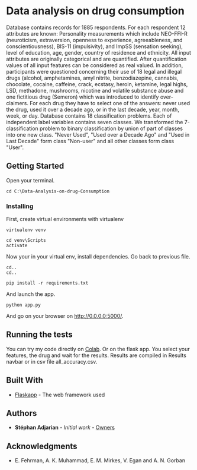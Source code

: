 # Data analysis on drug consumption

Database contains records for 1885 respondents. For each respondent 12 attributes are known: Personality measurements which include NEO-FFI-R (neuroticism, extraversion, openness to experience, agreeableness, and conscientiousness), BIS-11 (impulsivity), and ImpSS (sensation seeking), level of education, age, gender, country of residence and ethnicity. All input attributes are originally categorical and are quantified. After quantification values of all input features can be considered as real valued. In addition, participants were questioned concerning their use of 18 legal and illegal drugs (alcohol, amphetamines, amyl nitrite, benzodiazepine, cannabis, chocolate, cocaine, caffeine, crack, ecstasy, heroin, ketamine, legal highs, LSD, methadone, mushrooms, nicotine and volatile substance abuse and one fictitious drug (Semeron) which was introduced to identify over-claimers. For each drug they have to select one of the answers: never used the drug, used it over a decade ago, or in the last decade, year, month, week, or day.
Database contains 18 classification problems. Each of independent label variables contains seven classes. We transformed the 7-classification problem to binary classification by union of part of classes into one new class. "Never Used", "Used over a Decade Ago" and "Used in Last Decade" form class "Non-user" and all other classes form class "User".


## Getting Started

Open your terminal. 

```
cd C:\Data-Analysis-on-drug-Consumption
```

### Installing

First, create virtual environments with virtualenv

```
virtualenv venv
```

```
cd venv\Scripts
activate
```
Now your in your virtual env, install dependencies. Go back to previous file.

```
cd..
cd..
```

```
pip install -r requirements.txt
```

And launch the app.

```
python app.py
```

And go on your browser on http://0.0.0.0:5000/.

## Running the tests

You can try my code directly on [Colab](https://colab.research.google.com/drive/1m6wGJDoEgDScRVmdWcOt9P7AnSR4C8bx?usp=sharing).
Or on the flask app. You select your features, the drug and wait for the results. Results are compiled in Results navbar or in csv file all_accuracy.csv.

## Built With

* [Flaskapp](https://pypi.org/project/flaskapp/) - The web framework used

## Authors

* **Stéphan Adjarian** - *Initial work* - [Owners](https://archive.ics.uci.edu/ml/datasets/Drug+consumption+%28quantified%29)

## Acknowledgments

* E. Fehrman, A. K. Muhammad, E. M. Mirkes, V. Egan and A. N. Gorban
